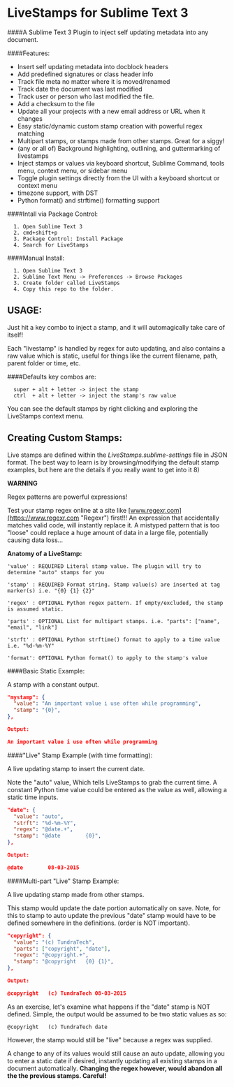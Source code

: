 # LiveStamps for Sublime Text 3
####A Sublime Text 3 Plugin to inject self updating metadata into any document.

####Features:  

  * Insert self updating metadata into docblock headers
  * Add predefined signatures or class header info
  * Track file meta no matter where it is moved/renamed
  * Track date the document was last modified
  * Track user or person who last modified the file.
  * Add a checksum to the file
  * Update all your projects with a new email address or URL when it changes
  * Easy static/dynamic custom stamp creation with powerful regex matching
  * Multipart stamps, or stamps made from other stamps. Great for a siggy!
  * (any or all of) Background highlighting, outlining, and guttermarking of livestamps 
  * Inject stamps or values via keyboard shortcut, Sublime Command, tools menu, context menu, or sidebar menu
  * Toggle plugin settings directly from the UI with a keyboard shortcut or context menu
  * timezone support, with DST
  * Python format() and strftime() formatting support
  
####Intall via Package Control: 

```
  1. Open Sublime Text 3
  2. cmd+shift+p
  3. Package Control: Install Package
  4. Search for LiveStamps
```

####Manual Install: 
```
  1. Open Sublime Text 3
  2. Sublime Text Menu -> Preferences -> Browse Packages
  3. Create folder called LiveStamps
  4. Copy this repo to the folder.
```

## USAGE:

Just hit a key combo to inject a stamp, and it will automagically take care of itself! 

Each "livestamp" is handled by regex for auto updating, and also contains a raw value which is static, useful for things like the current filename, path, parent folder or time, etc.

####Defaults key combos are:
```
  super + alt + letter -> inject the stamp
  ctrl  + alt + letter -> inject the stamp's raw value
```
You can see the default stamps by right clicking and exploring the LiveStamps context menu.


## Creating Custom Stamps:

Live stamps are defined within the *LiveStamps.sublime-settings* file in JSON format. The best way to learn is by browsing/modifying the default stamp examples, but here are the details if you really want to get into it 8)

**WARNING**

Regex patterns are powerful expressions!
    
Test your stamp regex online at a site like [www.regexr.com](https://www.regexr.com "Regexr") first!!! An expression that accidentally matches valid code, will instantly replace it. A mistyped pattern that is too "loose" could replace a huge amount of data in a large file, potentially causing data loss...


**Anatomy of a LiveStamp:**

```
'value' : REQUIRED Literal stamp value. The plugin will try to determine "auto" stamps for you

'stamp' : REQUIRED Format string. Stamp value(s) are inserted at tag marker(s) i.e. "{0} {1} {2}"

'regex' : OPTIONAL Python regex pattern. If empty/excluded, the stamp is assumed static.

'parts' : OPTIONAL List for multipart stamps. i.e. "parts": ["name", "email", "link"]

'strft' : OPTIONAL Python strftime() format to apply to a time value i.e. "%d-%m-%Y"

'format': OPTIONAL Python format() to apply to the stamp's value
```


####Basic Static Example: 

A stamp with a constant output.

```json
"mystamp": {
  "value": "An important value i use often while programming",
  "stamp": "{0}",
},

Output: 

An important value i use often while programming
```


####"Live" Stamp Example (with time formatting): 

A live updating stamp to insert the current date.

Note the "auto" value, Which tells LiveStamps to grab the current time. A constant Python time value could be entered as the value as well, allowing a static time inputs.

```json
"date": {
  "value": "auto",
  "strft": "%d-%m-%Y",
  "regex": "@date.+",
  "stamp": "@date        {0}",
},

Output: 

@date        08-03-2015
```


####Multi-part "Live" Stamp Example: 

A live updating stamp made from other stamps.

This stamp would update the date portion automatically on save. Note, for this to stamp to auto update the previous "date" stamp would have to be defined somewhere in the definitions. (order is NOT important). 

```json
"copyright": {
  "value": "(c) TundraTech",
  "parts": ["copyright", "date"],
  "regex": "@copyright.+",
  "stamp": "@copyright   {0} {1}",
},

Output:

@copyright   (c) TundraTech 08-03-2015
```

As an exercise, let's examine what happens if the "date" stamp is NOT defined. Simple, the output would be assumed to be two static values as so:

```
@copyright   (c) TundraTech date
```

However, the stamp would still be "live" because a regex was supplied. 

A change to any of its values would still cause an auto update, allowing you to enter a static date if desired, instantly updating all existing stamps in a document automatically. **Changing the regex however, would abandon all the the previous stamps. Careful!**



